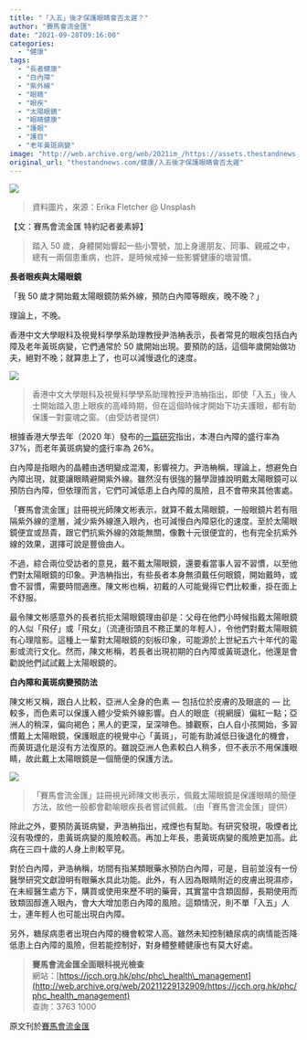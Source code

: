 ```yaml
---
title: "「入五」後才保護眼睛會否太遲？"
author: "賽馬會流金匯"
date: "2021-09-28T09:16:00"
categories:
  - "健康"
tags:
  - "長者健康"
  - "白內障"
  - "紫外線"
  - "眼睛"
  - "眼疾"
  - "太陽眼鏡"
  - "眼睛健康"
  - "護眼"
  - "護目"
  - "老年黃斑病變"
image: "http://web.archive.org/web/2021im_/https://assets.thestandnews.com/media/photos/k5KWwUK4k.png"
original_url: "thestandnews.com/健康/入五後才保護眼睛會否太遲"
---
```

![](http://web.archive.org/web/2021im_/https://assets.thestandnews.com/media/photos/k5KWwUK4k.png)
> 資料圖片，來源：Erika Fletcher @ Unsplash

【文：賽馬會流金匯 特約記者姜素婷】

> 踏入 50 歲，身體開始響起一些小警號，加上身邊朋友、同事、親戚之中，總有一兩個患重病，也許，是時候戒掉一些影響健康的壞習慣。

**長者眼疾與太陽眼鏡**

「我 50 歲才開始戴太陽眼鏡防紫外線，預防白內障等眼疾，晚不晚？」

理論上，不晚。

香港中文大學眼科及視覺科學學系助理教授尹浩柟表示，長者常見的眼疾包括白內障及老年黃斑病變，它們通常於 50 歲開始出現。要預防的話，這個年歲開始做功夫，絕對不晚；就算患上了，也可以減慢退化的速度。

![](http://web.archive.org/web/2021im_/https://assets.thestandnews.com/media/photos/65234752367547124.jpg)
> 香港中文大學眼科及視覺科學學系助理教授尹浩柟指出，即使「入五」後人士開始踏入患上眼疾的高峰時期，但在這個時候才開始下功夫護眼，都有助保護一對靈魂之窗。（由受訪者提供）

根據香港大學去年（2020 年）發布的[一篇研究](http://web.archive.org/web/20211229132909/https://www.tandfonline.com/doi/full/10.1080/09286586.2020.1755444)指出，本港白內障的盛行率為 37%，而老年黃斑病變的盛行率為 26%。

白內障是指眼內的晶體由透明變成混濁，影響視力。尹浩柟稱，理論上，想避免白內障出現，就要讓眼睛避開紫外線。雖然沒有很強的醫學證據說明戴太陽眼鏡可以預防白內障，但依理而言，它們可減低患上白內障的風險，且不會帶來其他害處。

「賽馬會流金匯」註冊視光師陳文彬表示，就算不戴太陽眼鏡，一般眼鏡片若有阻隔紫外線的塗層，減少紫外線進入眼內，也可減慢白內障惡化的速度。至於太陽眼鏡便宜或昂貴，跟它們抗紫外線的效能無關，像數十元很便宜的，也有完全抗紫外線的效果，選擇可說是豐儉由人。

不過，綜合兩位受訪者的意見，戴不戴太陽眼鏡，還要看當事人習不習慣，以至他們對太陽眼鏡的印象。尹浩柟指出，有些長者本身無須戴任何眼鏡，開始戴時，或會不習慣，需要時間適應。陳文彬也稱，初戴的人可能覺得它們比較重，掛在面上不舒服。

最令陳文彬感意外的長者抗拒太陽眼鏡理由卻是：父母在他們小時候指戴太陽眼鏡的人似「飛仔」或「飛女」（流連街頭且不務正業的年輕人），令他們對戴太陽眼鏡有心理陰影。這種上一輩對太陽眼鏡的刻板印象，可能源於上世紀五六十年代的電影或流行文化。然而，陳文彬稱，若長者出現初期的白內障或黃斑退化，他還是會勸說他們試試戴上太陽眼鏡的。

**白內障和黃斑病變預防法**

陳文彬又稱，跟白人比較，亞洲人全身的色素 — 包括位於皮膚的及眼底的 — 比較多，而色素可以保護人體少受紫外線影響。白人的眼底（視網膜）偏紅一點；亞洲人的稍深，偏向褐色；黑人的更深，呈深啡色。據觀察，白人自小孩開始，多習慣戴上太陽眼鏡，保護眼底的視覺中心「黃斑」，可能有助減低日後退化的機會，而黄斑退化是沒有方法復原的。雖說亞洲人色素較白人稍多，但不表示不用保護眼睛，故此戴上太陽眼鏡是一個簡便的保護方法。

![](http://web.archive.org/web/2021im_/https://assets.thestandnews.com/media/photos/20210421_174917.jpg)
> 「賽馬會流金匯」註冊視光師陳文彬表示，佩戴太陽眼鏡是保護眼睛的簡便方法，故他一般都會勸喻眼疾長者嘗試佩戴。（由「賽馬會流金匯」提供）

除此之外，要預防黃斑病變，尹浩柟指出，戒煙也有幫助。有研究發現，吸煙者比沒有吸煙的，患黃斑病變的風險較高。再加上年長，患黃斑病變的風險更加高。此病在三四十歲的人身上則較罕見。

對於白內障，尹浩柟稱，坊間有指某類眼藥水預防白內障，可是，目前並沒有一份醫學研究文獻證明有眼藥水具此功能。此外，有人因為眼睛附近的皮膚出現濕疹，在未經醫生處方下，購買或使用來歷不明的藥膏，其實當中含類固醇，長期使用而致類固醇進入眼內，會大大增加患白內障的風險。這類情況，則不單「入五」人士，連年輕人也可能出現白內障。

另外，糖尿病患者出現白內障的機會較常人高。雖然未知控制糖尿病的病情能否降低患上白內障的風險，但若能控制好，對身體整體健康也有莫大好處。

> **賽馬會流金匯全面眼科視光檢查**  
> 網站：[https://jcch.org.hk/phc/phc\_health\_management](http://web.archive.org/web/20211229132909/https://jcch.org.hk/phc/phc_health_management)  
> 查詢：3763 1000

原文刊於[賽馬會流金匯](http://web.archive.org/web/20211229132909/https://jcch.org.hk/story/%e3%80%8c%e5%85%a5%e4%ba%94%e3%80%8d%e5%be%8c%e6%89%8d%e4%bf%9d%e8%ad%b7%e7%9c%bc%e7%9d%9b%e6%9c%83%e5%90%a6%e5%a4%aa%e9%81%b2%ef%bc%9f/)
